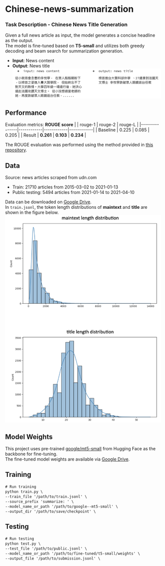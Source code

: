 # Chinese-news-summarization
### Task Description - Chinese News Title Generation
Given a full news article as input, the model generates a concise headline as the output.  
The model is fine-tuned based on **T5-small** and utilizes both greedy decoding and beam search for summarization generation.
* **Input**: News content
* **Output**: News title
![image](./imgs/task_description.png)
## Performance
Evaluation metrics: **ROUGE score**
|               | rouge-1    | rouge-2    | rouge-L    |
|---------------|------------|------------|------------|
| Baseline      | 0.225      | 0.085      | 0.205      |
| Result        | **0.261**  | **0.103**  | **0.234**  |

The ROUGE evaluation was performed using the method provided in [this repository](https://github.com/deankuo/ADL24-HW2).
## Data
Source: news articles scraped from udn.com  
* Train: 21710 articles from 2015-03-02 to 2021-01-13
* Public testing: 5494 articles from 2021-01-14 to 2021-04-10  

Data can be downloaded on [Google Drive](https://drive.google.com/drive/folders1PMa25MwIVWTRhUtkWTfBFgqbqmGAxG2-).  
In `train.jsonl`, the token length distributions of **maintext** and **title** are shown in the figure below.
![image](./imgs/seq_length_distribution.png)
## Model Weights
This project uses pre-trained [google/mt5-small](https://huggingface.co/google/mt5-small) from Hugging Face as the backbone for fine-tuning.  
The fine-tuned model weights are available via [Google Drive](https://drive.google.com/file/d/1oH4KqUhyHJ9pUPiiF1CIDOz7awi5sb7O/view?usp=share_link).
## Training
```
# Run training
python train.py \
--train_file '/path/to/train.jsonl' \
--source_prefix 'summarize: ' \
--model_name_or_path '/path/to/google--mt5-small' \
--output_dir '/path/to/save/checkpoint' \
```
## Testing
```
# Run testing
python test.py \
--test_file '/path/to/public.jsonl' \
--model_name_or_path '/path/to/fine-tuned/t5-small/weights' \
--output_file '/path/to/submission.jsonl' \
```